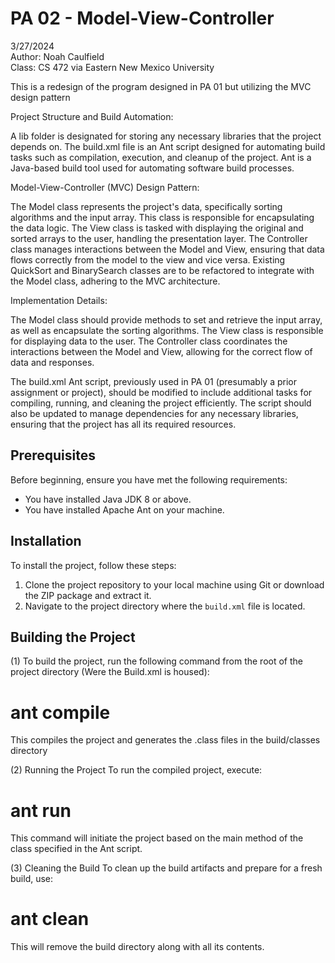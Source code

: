 # PA 02 - Model-View-Controller
 3/27/2024<br>
 Author: Noah Caulfield<br>
 Class: CS 472 via Eastern New Mexico University <br>


This is a redesign of the program designed in PA 01 but utilizing the MVC design pattern


Project Structure and Build Automation:

A lib folder is designated for storing any necessary libraries that the project depends on.
The build.xml file is an Ant script designed for automating build tasks such as compilation, execution, and cleanup of the project. Ant is a Java-based build tool used for automating software build processes.

Model-View-Controller (MVC) Design Pattern:

The Model class represents the project's data, specifically sorting algorithms and the input array. This class is responsible for encapsulating the data logic.
The View class is tasked with displaying the original and sorted arrays to the user, handling the presentation layer.
The Controller class manages interactions between the Model and View, ensuring that data flows correctly from the model to the view and vice versa.
Existing QuickSort and BinarySearch classes are to be refactored to integrate with the Model class, adhering to the MVC architecture.

Implementation Details:

The Model class should provide methods to set and retrieve the input array, as well as encapsulate the sorting algorithms.
The View class is responsible for displaying data to the user.
The Controller class coordinates the interactions between the Model and View, allowing for the correct flow of data and responses.


The build.xml Ant script, previously used in PA 01 (presumably a prior assignment or project), should be modified to include additional tasks for compiling, running, and cleaning the project efficiently.
The script should also be updated to manage dependencies for any necessary libraries, ensuring that the project has all its required resources.

## Prerequisites

Before beginning, ensure you have met the following requirements:
- You have installed Java JDK 8 or above.
- You have installed Apache Ant on your machine.

## Installation

To install the project, follow these steps:

1. Clone the project repository to your local machine using Git or download the ZIP package and extract it.
2. Navigate to the project directory where the `build.xml` file is located.

## Building the Project
(1)
To build the project, run the following command from the root of the project directory   (Were the Build.xml is housed):

# ant compile
This compiles the project and generates the .class files in the build/classes directory

(2)
Running the Project
To run the compiled project, execute:

# ant run
This command will initiate the project based on the main method of the class specified in the Ant script.
 
 (3)
Cleaning the Build
To clean up the build artifacts and prepare for a fresh build, use:

# ant clean
This will remove the build directory along with all its contents.
